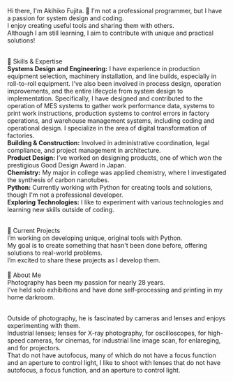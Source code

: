 Hi there, I'm Akihiko Fujita. 👋
I'm not a professional programmer, but I have a passion for system design and coding.<br>
I enjoy creating useful tools and sharing them with others.<br>
Although I am still learning, I aim to contribute with unique and practical solutions!<br>
<br>

🔧 Skills & Expertise<br>
**Systems Design and Engineering:** I have experience in production equipment selection, machinery installation, and line builds, especially in roll-to-roll equipment. I’ve also been involved in process design, operation improvements, and the entire lifecycle from system design to implementation.
Specifically, I have designed and contributed to the operation of MES systems to gather work performance data, systems to print work instructions, production systems to control errors in factory operations, and warehouse management systems, including coding and operational design.
I specialize in the area of digital transformation of factories.<br>
**Building & Construction:** Involved in administrative coordination, legal compliance, and project management in architecture.<br>
**Product Design:** I’ve worked on designing products, one of which won the prestigious Good Design Award in Japan.<br>
**Chemistry:** My major in college was applied chemistry, where I investigated the synthesis of carbon nanotubes.<br>
**Python:** Currently working with Python for creating tools and solutions, though I'm not a professional developer.<br>
**Exploring Technologies:** I like to experiment with various technologies and learning new skills outside of coding.<br>

<br>
🎯 Current Projects <br>
I’m working on developing unique, original tools with Python.<br>
My goal is to create something that hasn't been done before, offering solutions to real-world problems.<br>
I’m excited to share these projects as I develop them.<br>

<br>
📸 About Me<br>
Photography has been my passion for nearly 28 years.<br>
I’ve held solo exhibitions and have done self-processing and printing in my home darkroom.<br><br>

Outside of photography, he is fascinated by cameras and lenses and enjoys experimenting with them.<br>
Industrial lenses; lenses for X-ray photography, for oscilloscopes, for high-speed cameras, for cinemas, for industrial line image scan, for enlareging, and for projectors.<br>
That do not have autofocus, many of which do not have a focus function and an aperture to control light, I like to shoot with lenses that do not have autofocus, a focus function, and an aperture to control light.


<!---
Akihiko-Fuji/Akihiko-Fuji is a ✨ special ✨ repository because its `README.md` (this file) appears on your GitHub profile.
You can click the Preview link to take a look at your changes.
--->
